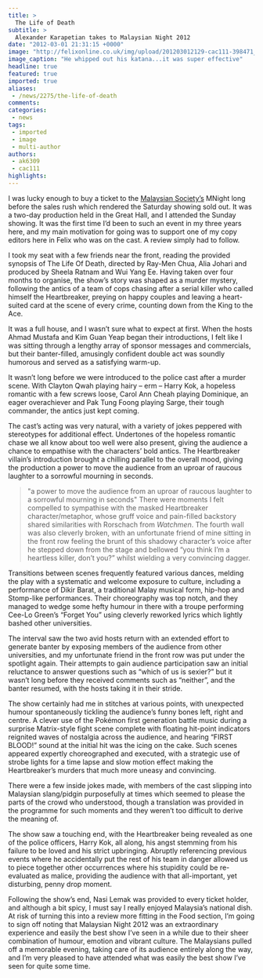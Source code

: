 ```yaml
---
title: >
  The Life of Death
subtitle: >
  Alexander Karapetian takes to Malaysian Night 2012
date: "2012-03-01 21:31:15 +0000"
image: "http://felixonline.co.uk/img/upload/201203012129-cac111-398471_372303862789382_100000293150658_1381444_1727893044_n.jpg"
image_caption: "He whipped out his katana...it was super effective"
headline: true
featured: true
imported: true
aliases:
 - /news/2275/the-life-of-death
comments:
categories:
 - news
tags:
 - imported
 - image
 - multi-author
authors:
 - ak6309
 - cac111
highlights:
---
```


I was lucky enough to buy a ticket to the [Malaysian Society’s](http://www.union.ic.ac.uk/osc/malaysia/) MNight long before the sales rush which rendered the Saturday showing sold out. It was a two-day production held in the Great Hall, and I attended the Sunday showing. It was the first time I’d been to such an event in my three years here, and my main motivation for going was to support one of my copy editors here in Felix who was on the cast. A review simply had to follow.

I took my seat with a few friends near the front, reading the provided synopsis of The Life Of Death, directed by Ray-Men Chua, Alia Johari and produced by Sheela Ratnam and Wui Yang Ee. Having taken over four months to organise, the show’s story was shaped as a murder mystery, following the antics of a team of cops chasing after a serial killer who called himself the Heartbreaker, preying on happy couples and leaving a heart-suited card at the scene of every crime, counting down from the King to the Ace.

It was a full house, and I wasn’t sure what to expect at first. When the hosts Ahmad Mustafa and Kim Guan Yeap began their introductions, I felt like I was sitting through a lengthy array of sponsor messages and commercials, but their banter-filled, amusingly confident double act was soundly humorous and served as a satisfying warm-up.

It wasn’t long before we were introduced to the police cast after a murder scene. With Clayton Qwah playing hairy – erm – Harry Kok, a hopeless romantic with a few screws loose, Carol Ann Cheah playing Dominique, an eager overachiever and Pak Tung Foong playing Sarge, their tough commander, the antics just kept coming.

The cast’s acting was very natural, with a variety of jokes peppered with stereotypes for additional effect. Undertones of the hopeless romantic chase we all know about too well were also present, giving the audience a chance to empathise with the characters’ bold antics. The Heartbreaker villain’s introduction brought a chilling parallel to the overall mood, giving the production a power to move the audience from an uproar of raucous laughter to a sorrowful mourning in seconds.
> "a power to move the audience from an uproar of raucous laughter to a sorrowful mourning in seconds"
There were moments I felt compelled to sympathise with the masked Heartbreaker character/metaphor, whose gruff voice and pain-filled backstory shared similarities with Rorschach from _Watchmen_. The fourth wall was also cleverly broken, with an unfortunate friend of mine sitting in the front row feeling the brunt of this shadowy character’s voice after he stepped down from the stage and bellowed “you think I’m a heartless killer, don’t you?” whilst wielding a very convincing dagger.

Transitions between scenes frequently featured various dances, melding the play with a systematic and welcome exposure to culture, including a performance of Dikir Barat, a traditional Malay musical form, hip-hop and Stomp-like performances. Their choreography was top notch, and they managed to wedge some hefty humour in there with a troupe performing Cee-Lo Green’s “Forget You” using cleverly reworked lyrics which lightly bashed other universities.

The interval saw the two avid hosts return with an extended effort to generate banter by exposing members of the audience from other universities, and my unfortunate friend in the front row was put under the spotlight again. Their attempts to gain audience participation saw an initial reluctance to answer questions such as “which of us is sexier?” but it wasn’t long before they received comments such as “neither”, and the banter resumed, with the hosts taking it in their stride.

The show certainly had me in stitches at various points, with unexpected humour spontaneously tickling the audience’s funny bones left, right and centre. A clever use of the Pokémon first generation battle music during a surprise Matrix-style fight scene complete with floating hit-point indicators reignited waves of nostalgia across the audience, and hearing “FIRST BLOOD!” sound at the initial hit was the icing on the cake. Such scenes appeared expertly choreographed and executed, with a strategic use of strobe lights for a time lapse and slow motion effect making the Heartbreaker’s murders that much more uneasy and convincing.

There were a few inside jokes made, with members of the cast slipping into Malaysian slang/pidgin purposefully at times which seemed to please the parts of the crowd who understood, though a translation was provided in the programme for such moments and they weren’t too difficult to derive the meaning of.

The show saw a touching end, with the Heartbreaker being revealed as one of the police officers, Harry Kok, all along, his angst stemming from his failure to be loved and his strict upbringing. Abruptly referencing previous events where he accidentally put the rest of his team in danger allowed us to piece together other occurrences where his stupidity could be re-evaluated as malice, providing the audience with that all-important, yet disturbing, penny drop moment.

Following the show’s end, Nasi Lemak was provided to every ticket holder, and although a bit spicy, I must say I really enjoyed Malaysia’s national dish. At risk of turning this into a review more fitting in the Food section, I’m going to sign off noting that Malaysian Night 2012 was an extraordinary experience and easily the best show I’ve seen in a while due to their sheer combination of humour, emotion and vibrant culture. The Malaysians pulled off a memorable evening, taking care of its audience entirely along the way, and I’m very pleased to have attended what was easily the best show I’ve seen for quite some time.

